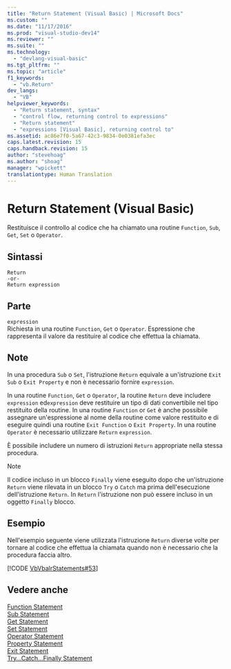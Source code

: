 ```yaml
---
title: "Return Statement (Visual Basic) | Microsoft Docs"
ms.custom: ""
ms.date: "11/17/2016"
ms.prod: "visual-studio-dev14"
ms.reviewer: ""
ms.suite: ""
ms.technology: 
  - "devlang-visual-basic"
ms.tgt_pltfrm: ""
ms.topic: "article"
f1_keywords: 
  - "vb.Return"
dev_langs: 
  - "VB"
helpviewer_keywords: 
  - "Return statement, syntax"
  - "control flow, returning control to expressions"
  - "Return statement"
  - "expressions [Visual Basic], returning control to"
ms.assetid: ac86e7f0-5a67-42c3-9834-0e0381efa3ec
caps.latest.revision: 15
caps.handback.revision: 15
author: "stevehoag"
ms.author: "shoag"
manager: "wpickett"
translationtype: Human Translation
---
```

# Return Statement (Visual Basic)
Restituisce il controllo al codice che ha chiamato una routine `Function`, `Sub`, `Get`, `Set` o `Operator`.  
  
## Sintassi  
  
```  
Return  
-or-  
Return expression  
```  
  
## Parte  
 `expression`  
 Richiesta in una routine `Function`, `Get` o `Operator`.  Espressione che rappresenta il valore da restituire al codice che effettua la chiamata.  
  
## Note  
 In una procedura `Sub` o `Set`, l'istruzione `Return` equivale a un'istruzione `Exit Sub` o `Exit Property` e non è necessario fornire `expression`.  
  
 In una routine `Function`, `Get` o `Operator`, la routine `Return` deve includere `expression` ed`expression` deve restituire un tipo di dati convertibile nel tipo restituito della routine.  In una routine `Function` or `Get` è anche possibile assegnare un'espressione al nome della routine come valore restituito e di eseguire quindi una routine `Exit Function` o `Exit Property`.  In una routine `Operator` è necessario utilizzare `Return` `expression`.  
  
 È possibile includere un numero di istruzioni `Return` appropriate nella stessa procedura.  
  
> [!NOTE]
>  Il codice incluso in un blocco `Finally` viene eseguito dopo che un'istruzione `Return` viene rilevata in un blocco `Try` o `Catch` ma prima dell'esecuzione dell'istruzione `Return`.  In `Return` l'istruzione non può essere incluso in un oggetto  `Finally` blocco.  
  
## Esempio  
 Nell'esempio seguente viene utilizzata l'istruzione `Return` diverse volte per tornare al codice che effettua la chiamata quando non è necessario che la procedura faccia altro.  
  
 [!CODE [VbVbalrStatements#53](../CodeSnippet/VS_Snippets_VBCSharp/VbVbalrStatements#53)]  
  
## Vedere anche  
 [Function Statement](../../../visual-basic/language-reference/statements/function-statement.md)   
 [Sub Statement](../../../visual-basic/language-reference/statements/sub-statement.md)   
 [Get Statement](../../../visual-basic/language-reference/statements/get-statement.md)   
 [Set Statement](../../../visual-basic/language-reference/statements/set-statement.md)   
 [Operator Statement](../../../visual-basic/language-reference/statements/operator-statement.md)   
 [Property Statement](../../../visual-basic/language-reference/statements/property-statement.md)   
 [Exit Statement](../../../visual-basic/language-reference/statements/exit-statement.md)   
 [Try...Catch...Finally Statement](../../../visual-basic/language-reference/statements/try-catch-finally-statement.md)